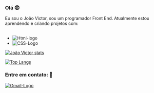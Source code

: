 ### Olá :sunglasses:

Eu sou o João Victor, sou um programador Front End. Atualmente estou aprendendo e criando projetos com:
<br>
<br>
- <img src="https://img.shields.io/badge/HTML5-E34F26?style=for-the-badge&logo=html5&logoColor=white" alt="Html-logo">
- <img src="https://img.shields.io/badge/CSS3-1572B6?style=for-the-badge&logo=css3&logoColor=white" alt="CSS-Logo">


[![João Victor stats](https://github-readme-stats.vercel.app/api?username=joaovictoor23)](https://github.com/anuraghazra/github-readme-stats)

[![Top Langs](https://github-readme-stats.vercel.app/api/top-langs/?username=joaovictoor23)](https://github.com/anuraghazra/github-readme-stats)


 ### Entre em contato: :pencil:
 
 <a href="https://mail.google.com/mail/u/0/#inbox?compose=new"><img src="https://img.shields.io/badge/Gmail-D14836?style=for-the-badge&logo=gmail&logoColor=white" alt="Gmail-Logo">
